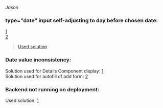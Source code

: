 _Jason_
### type="date" input self-adjusting to day before chosen date:  
[1](https://stackoverflow.com/questions/32972023/setting-the-date-in-date-field-sets-it-with-one-day-before)  
[2](https://stackoverflow.com/questions/7556591/is-the-javascript-date-object-always-one-day-off)
> [Used solution](https://stackoverflow.com/a/61623775/25952288)

### Date value inconsistency:
Solution used for Details Component display: [1](https://developer.mozilla.org/en-US/docs/Web/JavaScript/Reference/Global_Objects/String/slice)  
Solution used for autofill of add form: [2](https://stackoverflow.com/questions/49277112/react-js-how-to-set-a-default-value-for-input-date-type)

### Backend not running on deployment:
Used solution: [1](https://stackoverflow.com/a/17004592/25952288)


